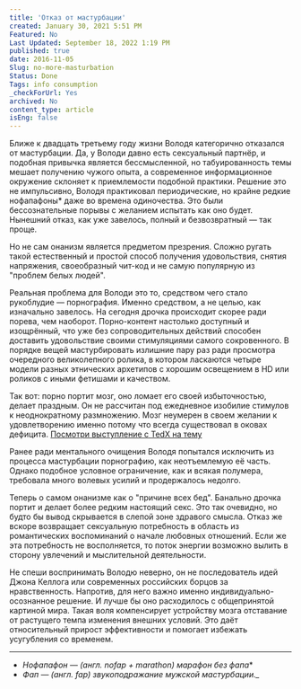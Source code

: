 ```yaml
---
title: 'Отказ от мастурбации'
created: January 30, 2021 5:51 PM
Featured: No
Last Updated: September 18, 2022 1:19 PM
published: true
date: 2016-11-05
Slug: no-more-masturbation
Status: Done
Tags: info consumption
_checkForUrl: Yes
archived: No
content_type: article
isEng: false
---
```


Ближе к двадцать третьему году жизни Володя категорично отказался от мастурбации. Да, у Володи давно есть сексуальный партнёр, и подобная привычка является бессмысленной, но табуированность темы мешает получению чужого опыта, а современное информационное окружение склоняет к приемлемости подобной практики. Решение это не импульсивно, Володя практиковал периодические, но крайне редкие нофапафоны\* даже во времена одиночества. Это были бессознательные порывы с желанием испытать как оно будет. Нынешний отказ, как уже завелось, полный и безвозвратный — так проще.

Но не сам онанизм является предметом презрения. Сложно ругать такой естественный и простой способ получения удовольствия, снятия напряжения, своеобразный чит-код и не самую популярную из "проблем белых людей".

Реальная проблема для Володи это то, средством чего стало рукоблудие — порнография. Именно средством, а не целью, как изначально завелось. На сегодня дрочка происходит скорее ради порева, чем наоборот. Порно-контент настолько доступный и изощрённый, что уже без сопроводительных действий способен доставить удовольствие своими стимуляциями самого сокровенного. В порядке вещей мастурбировать излишние пару раз ради просмотра очередного великолепного ролика, в котором ласкаются четыре модели разных этнических архетипов с хорошим освещением в HD или роликов с иными фетишами и качеством.

Так вот: порно портит мозг, оно ломает его своей избыточностью, делает праздным. Он не рассчитан под ежедневное изобилие стимулов к неоднократному размножению. Мозг неумерен в своем желании к удовлетворению именно потому что всегда существовал в оковах дефицита. [Посмотри выступление с TedX на тему](https://www.youtube.com/watch?v=tetNiwpHxRA)

Ранее ради ментального очищения Володя попытался исключить из процесса мастурбации порнографию, как неотъемлемую её часть. Однако подобное условное ограничение, как и всякая полумера, требовала много волевых усилий и продержалось недолго.

Теперь о самом онанизме как о "причине всех бед". Банально дрочка портит и делает более редким настоящий секс. Это так очевидно, но будто бы вывод скрывается в слепой зоне здравого смысла. Отказ же вскоре возвращает сексуальную потребность в область из романтических воспоминаний о начале любовных отношений. Если же эта потребность не восполняется, то поток энергии возможно вылить в сторону увлечений и мыслительной деятельности.

Не спеши воспринимать Володю неверно, он не последователь идей Джона Келлога или современных российских борцов за нравственность. Напротив, для него важно именно индивидуально-осознанное решение. И лучше бы оно расходилось с общепринятой картиной мира. Такая воля компенсирует устройству мозга отставание от растущего темпа изменения внешних условий. Это даёт относительный прирост эффективности и помогает избежать усугубления со временем.

---

- *Нофапафон — (англ. nofap + marathon) марафон без фапа**
- *Фап — (англ. fap) звукоподражание мужской мастурбации._*